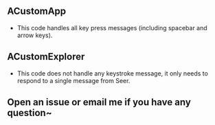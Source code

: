 ## ACustomApp

- This code handles all key press messages (including spacebar and arrow keys).

## ACustomExplorer

- This code does not handle any keystroke message, it only needs to respond to a single message from Seer.

## Open an issue or email me if you have any question~
